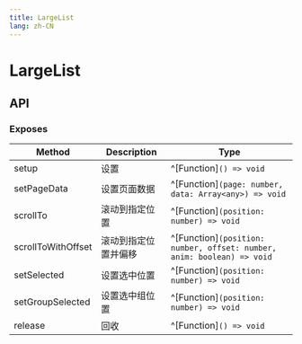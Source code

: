 ```yaml
---
title: LargeList
lang: zh-CN
---
```


# LargeList

## API

### Exposes

| Method                       | Description                    | Type                                                                          |
|------------------------------|--------------------------------|-------------------------------------------------------------------------------|
| setup                        | 设置                            | ^[Function]`() => void`  |
| setPageData                  | 设置页面数据                      | ^[Function]`(page: number, data: Array<any>) => void`  |
| scrollTo                     | 滚动到指定位置                    | ^[Function]`(position: number) => void`  |
| scrollToWithOffset           | 滚动到指定位置并偏移               | ^[Function]`(position: number, offset: number, anim: boolean) => void`  |
| setSelected                  | 设置选中位置                      | ^[Function]`(position: number) => void`  |
| setGroupSelected             | 设置选中组位置                    | ^[Function]`(position: number) => void`  |
| release                      | 回收                            | ^[Function]`() => void`  |
